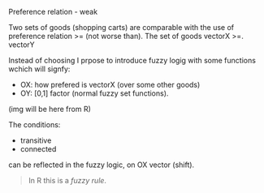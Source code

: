 Preference relation - weak

Two sets of goods (shopping carts) are comparable with the use of preference relation >= (not worse than).
The set of goods vectorX >=. vectorY

Instead of choosing I prpose to introduce fuzzy logig with some functions wchich will signfy:

* OX: how prefered is vectorX (over some other goods)
* OY: [0,1] factor (normal fuzzy set functions).

(img will be here from R)

The conditions:
* transitive
* connected

can be reflected in the fuzzy logic, on OX vector (shift).
> In R this is a *fuzzy rule*.
